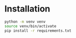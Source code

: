 # Installation

```bash
python -m venv venv
source venv/bin/activate
pip install -r requirements.txt
```
